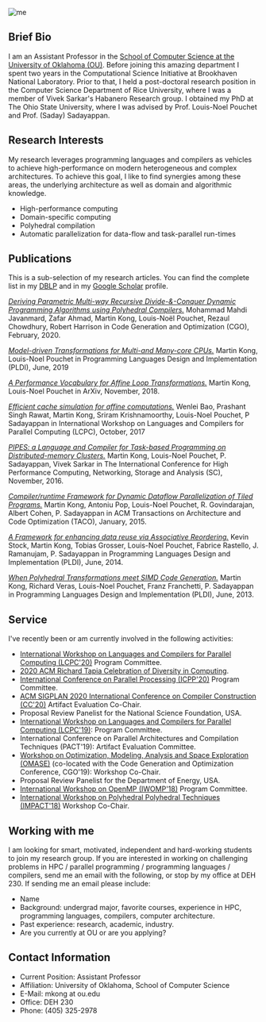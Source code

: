 ![me](https://www.cs.ou.edu/~mkong/figures/me-ou1.jpg)

## Brief Bio
I am an Assistant Professor in the [School of Computer Science at the University of Oklahoma (OU)](https://www.ou.edu/coe/cs). Before joining this amazing department I spent two years in the Computational Science Initiative at Brookhaven National Laboratory. Prior to that, I held a post-doctoral research position in the Computer Science Department of Rice University, where I was a member of Vivek Sarkar's Habanero Research group. I obtained my PhD at The Ohio State University, where I was advised by Prof. Louis-Noel Pouchet and Prof. (Saday) Sadayappan.

## Research Interests
My research leverages programming languages and compilers as vehicles to achieve high-performance on modern heterogeneous and complex architectures. To achieve this goal, I like to find synergies among these areas, the underlying architecture as well as domain and algorithmic knowledge.

- High-performance computing
- Domain-specific computing
- Polyhedral compilation
- Automatic parallelization for data-flow and task-parallel run-times

## Publications

This is a sub-selection of my research articles. You can find the complete list in my [DBLP](https://dblp.org/pers/k/Kong:Martin.html) and in my [Google Scholar](https://scholar.google.com/citations?user=A08cGJAAAAAJ&hl=en) profile.

[*Deriving Parametric Multi-way Recursive Divide-&-Conquer Dynamic Programming Algorithms using Polyhedral Compilers.*](https://dl.acm.org/doi/10.1145/3368826.3377916)
Mohammad Mahdi Javanmard, Zafar Ahmad, Martin Kong, Louis-Noël Pouchet, Rezaul Chowdhury, Robert Harrison in
Code Generation and Optimization (CGO),
February, 2020.

[*Model-driven Transformations for Multi-and Many-core CPUs.*](https://dl.acm.org/doi/10.1145/3314221.3314653)
Martin Kong, Louis-Noel Pouchet in
Programming Languages Design and Implementation (PLDI),
June, 2019

[*A Performance Vocabulary for Affine Loop Transformations.*](https://arxiv.org/pdf/1811.06043.pdf)
Martin Kong, Louis-Noel Pouchet in
ArXiv,
November, 2018.

[*Efficient cache simulation for affine computations.*](https://link.springer.com/chapter/10.1007/978-3-030-35225-7_6)
Wenlei Bao, Prashant Singh Rawat, Martin Kong, Sriram Krishnamoorthy, Louis-Noel Pouchet, P Sadayappan in
International Workshop on Languages and Compilers for Parallel Computing (LCPC),
October, 2017

[*PIPES: a Language and Compiler for Task-based Programming on Distributed-memory Clusters.*](https://dl.acm.org/doi/10.5555/3014904.3014957)
Martin Kong, Louis-Noel Pouchet, P. Sadayappan, Vivek Sarkar in
The International Conference for High Performance Computing, Networking, Storage and Analysis (SC),
November, 2016.

[*Compiler/runtime Framework for Dynamic Dataflow Parallelization of Tiled Programs.*](https://dl.acm.org/doi/10.1145/2687652)
Martin Kong, Antoniu Pop, Louis-Noel Pouchet, R. Govindarajan, Albert Cohen, P. Sadayappan in
ACM Transactions on Architecture and Code Optimization (TACO),
January, 2015.

[*A Framework for enhancing data reuse via Associative Reordering.*](https://dl.acm.org/doi/10.1145/2594291.2594342)
Kevin Stock, Martin Kong, Tobias Grosser, Louis-Noel Pouchet, Fabrice Rastello, J. Ramanujam, P. Sadayappan in
Programming Languages Design and Implementation (PLDI),
June, 2014.

[*When Polyhedral Transformations meet SIMD Code Generation.*](https://dl.acm.org/doi/10.1145/2491956.2462187)
Martin Kong, Richard Veras, Louis-Noel Pouchet, Franz Franchetti, P. Sadayappan in 
Programming Languages Design and Implementation (PLDI),
June, 2013.


## Service

I've recently been or am currently involved in the following activities:

- [International Workshop on Languages and Compilers for Parallel Computing (LCPC'20)](https://lcpc2020.cs.stonybrook.edu/committees) Program Committee.
- [2020 ACM Richard Tapia Celebration of Diversity in Computing](http://tapiaconference.org).
- [International Conference on Parallel Processing (ICPP'20)](https://jnamaral.github.io/icpp20/organization/) Program Committee.
- [ACM SIGPLAN 2020 International Conference on Compiler Construction (CC'20)](https://conf.researchr.org/committee/CC-2020/CC-2020-research-artifacts-artifact-evaluation-committee) Artifact Evaluation Co-Chair.
- Proposal Review Panelist for the National Science Foundation, USA.
- [International Workshop on Languages and Compilers for Parallel Computing (LCPC'19)](https://lcpc19.cc.gatech.edu/committee/): Program Committee.
- International Conference on Parallel Architectures and Compilation Techniques (PACT'19): Artifact Evaluation Committee.
- [Workshop on Optimization, Modeling, Analysis and Space Exploration (OMASE)](https://cgo.org/cgo2019/acceptedWorkshopTutorial/) (co-located with the Code Generation and Optimization Conference, CGO'19): Workshop Co-Chair.
- Proposal Review Panelist for the Department of Energy, USA.
- [International Workshop on OpenMP (IWOMP'18)](https://iwomp2018.bsc.es/organization) Program Committee.
- [International Workshop on Polyhedral Polyhedral Techniques (IMPACT'18)](http://impact.gforge.inria.fr/impact2018/) Workshop Co-Chair.


## Working with me

I am looking for smart, motivated, independent and hard-working students to join my research group. If you are interested in working on challenging problems in HPC / parallel programming / programming languages / compilers, send me an email with the following, or stop by my office at DEH 230. If sending me an email please include:

- Name
- Background: undergrad major, favorite courses, experience in HPC, programming languages, compilers, computer architecture.
- Past experience: research, academic, industry.
- Are you currently at OU or are you applying?

## Contact Information
- Current Position: Assistant Professor
- Affiliation: University of Oklahoma, School of Computer Science
- E-Mail: mkong at ou.edu
- Office: DEH 230
- Phone: (405) 325-2978
